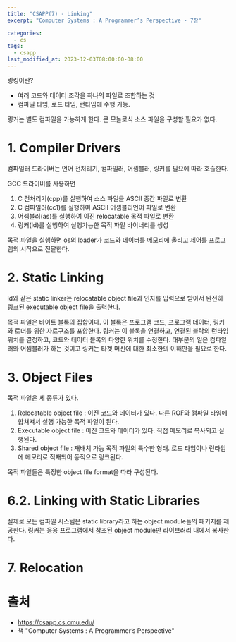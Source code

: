 ```yaml
---
title: "CSAPP(7) - Linking"
excerpt: "Computer Systems : A Programmer’s Perspective - 7장"

categories:
  - cs
tags:
  - csapp
last_modified_at: 2023-12-03T08:00:00-08:00
---
```


링킹이란?
- 여러 코드와 데이터 조각을 하나의 파일로 조합하는 것
- 컴파일 타임, 로드 타임, 런타임에 수행 가능.

링커는 별도 컴파일을 가능하게 한다. 큰 모놀로식 소스 파일을 구성할 필요가 없다. 

# 1. Compiler Drivers
컴파일러 드라이버는 언어 전처리기, 컴파일러, 어셈블러, 링커를 필요에 따라 호출한다.

GCC 드라이버를 사용하면 
1. C 전처리기(cpp)를 실행하여 소스 파일을 ASCII 중간 파일로 변환
2. C 컴파일러(cc1)를 실행하여 ASCII 어셈블리언어 파일로 변환
3. 어셈블러(as)를 실행하여 이진 relocatable 목적 파일로 변환
4. 링커(ld)를 실행하여 실행가능한 목적 파일 바이너리를 생성

목적 파일을 실행하면 os의 loader가 코드와 데이터를 메모리에 올리고 제어를 프로그램의 시작으로 전달한다.

# 2. Static Linking
ld와 같은 static linker는 relocatable object file과 인자를 입력으로 받아서 완전히 링크된 executable object file을 출력한다.

목적 파일은 바이트 블록의 집합이다. 이 블록은 프로그램 코드, 프로그램 데이터, 링커와 로더를 위한 자료구조를 포함한다. 링커는 이 블록을 연결하고, 연결된 블락의 런타임 위치를 결정하고, 코드와 데이터 블록의 다양한 위치를 수정한다. 대부분의 일은 컴파일러와 어셈블러가 하는 것이고 링커는 타겟 머신에 대한 최소한의 이해만을 필요로 한다.

# 3. Object Files
목적 파일은 세 종류가 있다.
1. Relocatable object file : 이진 코드와 데이터가 있다. 다른 ROF와 컴파일 타임에 합쳐져서 실행 가능한 목적 파일이 된다.
2. Executable object file : 이진 코드와 데이터가 있다. 직접 메모리로 복사되고 실행된다.
3. Shared object file : 재배치 가능 목적 파일의 특수한 형태. 로드 타임이나 런타임에 메모리로 적재되어 동적으로 링크된다. 

목적 파일들은 특정한 object file format을 따라 구성된다.

# 6.2. Linking with Static Libraries
실제로 모든 컴파일 시스템은 static library라고 하는 object module들의 패키지를 제공한다. 링커는 응용 프로그램에서 참조된 object module만 라이브러리 내에서 복사한다.

# 7. Relocation


# 출처
- https://csapp.cs.cmu.edu/   
- 책 "Computer Systems : A Programmer’s Perspective"